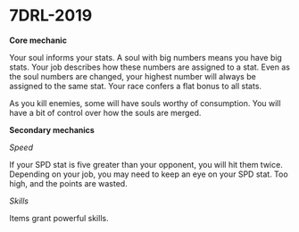 # 7DRL-2019

__Core mechanic__

Your soul informs your stats. A soul with big numbers means you have big stats. 
Your job describes how these numbers are assigned to a stat. Even as the soul numbers are changed, your highest number will always be assigned to the same stat.
Your race confers a flat bonus to all stats.

As you kill enemies, some will have souls worthy of consumption. You will have a bit of control over how the souls are merged.

__Secondary mechanics__

_Speed_

If your SPD stat is five greater than your opponent, you will hit them twice. Depending on your job, you may need to keep an eye on your SPD stat. Too high, and the points are wasted.

_Skills_

Items grant powerful skills. 
